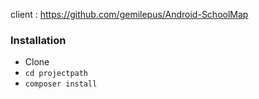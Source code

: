 client : https://github.com/gemilepus/Android-SchoolMap

### Installation ###

* Clone
* `cd projectpath`
* `composer install`